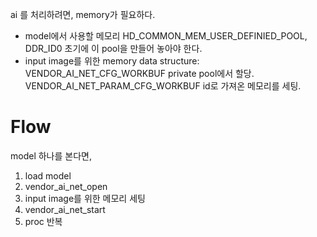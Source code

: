 ai 를 처리하려면, memory가 필요하다.
- model에서 사용할 메모리
  HD_COMMON_MEM_USER_DEFINIED_POOL, DDR_ID0
  초기에 이 pool을 만들어 놓아야 한다.
- input image를 위한 memory
  data structure: VENDOR_AI_NET_CFG_WORKBUF
  private pool에서 할당.
  VENDOR_AI_NET_PARAM_CFG_WORKBUF id로 가져온 메모리를 세팅.
# Flow
model 하나를 본다면,   
1. load model
2. vendor_ai_net_open
3. input image를 위한 메모리 세팅
4. vendor_ai_net_start
5. proc 반복
